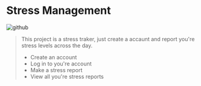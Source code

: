 # Stress Management
![github](https://img.shields.io/badge/Python-0000e6?logoColor=white)

> This project is a stress traker, just create a accaunt and report you're stress levels across the day.
> - Create an account
> - Log in to you're account
> - Make a stress report
> - View all you're stress reports

